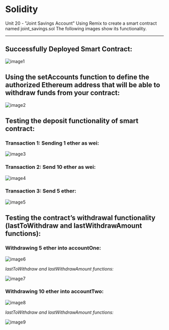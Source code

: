 # Solidity
Unit 20 - "Joint Savings Account"
Using Remix to create a smart contract named joint_savings.sol
The following images show its functionality.

---
## Successfully Deployed Smart Contract:

![image1](Execution_Results/deployed.png)

## Using the setAccounts function to define the authorized Ethereum address that will be able to withdraw funds from your contract:

![image2](Execution_Results/step1.png)

## Testing the deposit functionality of smart contract:
 
  ### Transaction 1: Sending 1 ether as wei:
  ![image3](Execution_Results/deposit1.png)
  
  ### Transaction 2: Send 10 ether as wei:
  ![image4](Execution_Results/deposit10.png)
  
  ### Transaction 3: Send 5 ether:
  ![image5](Execution_Results/deposit5.png)
  
  
## Testing the contract’s withdrawal functionality (lastToWithdraw and lastWithdrawAmount functions):
  
  ### Withdrawing 5 ether into accountOne:
  ![image6](Execution_Results/WD5AC1.png)
  
   *lastToWithdraw and lastWithdrawAmount functions:*
   
   ![image7](Execution_Results/withdraw5ac1.png)
  
  
  ### Withdrawing 10 ether into accountTwo:
   ![image8](Execution_Results/WD10AC2.png)
   
   *lastToWithdraw and lastWithdrawAmount functions:*
   
   ![image9](Execution_Results/withdraw10ac2.png)

